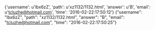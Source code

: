 {'username': u'lbx6zZ', 'path': u'xz1132/1132.html', 'answer': u'B', 'email': u'tcluzhe@hotmail.com', 'time': '2016-02-22:17:50:12'}
{"username": "lbx6zZ", "path": "xz1132/1132.html", "answer": "B", "email": "tcluzhe@hotmail.com", "time": "2016-02-22:17:50:25"}
